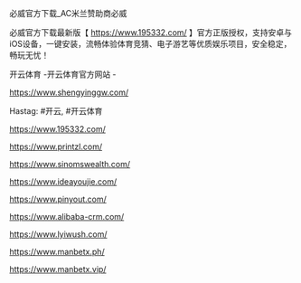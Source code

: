 必威官方下载_AC米兰赞助商必威

必威官方下载最新版【 https://www.195332.com/ 】官方正版授权，支持安卓与iOS设备，一键安装，流畅体验体育竞猜、电子游艺等优质娱乐项目，安全稳定，畅玩无忧！

开云体育 -开云体育官方网站 -

https://www.shengyinggw.com/

Hastag: #开云, #开云体育

https://www.195332.com/

https://www.printzl.com/

https://www.sinomswealth.com/

https://www.ideayoujie.com/

https://www.pinyout.com/

https://www.alibaba-crm.com/

https://www.lyiwush.com/

https://www.manbetx.ph/

https://www.manbetx.vip/
